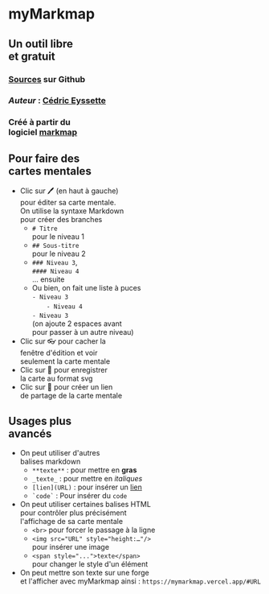 # myMarkmap

## Un outil libre<br> et gratuit

### [Sources](https://github.com/eyssette/myMarkmap/) sur Github 
### _Auteur_ : [Cédric Eyssette](https://eyssette.github.io/)
### Créé à partir du<br> logiciel [markmap](https://markmap.js.org/)

## Pour faire des<br> cartes mentales

- Clic sur 🖊️ (en haut à gauche)<br>pour éditer sa carte mentale. <br>On utilise la syntaxe Markdown<br>pour créer des branches
  - `# Titre` <br>pour le niveau 1
  - `## Sous-titre`<br> pour le niveau 2
  - `### Niveau 3`,<br> `#### Niveau 4`<br>… ensuite
  - Ou bien, on fait une liste à puces<br>`- Niveau 3`<br>　`  - Niveau 4`<br>`- Niveau 3`<br>(on ajoute 2 espaces avant <br>pour  passer à un autre niveau)
- Clic sur 👓 pour cacher la<br> fenêtre d'édition et voir <br>seulement la carte mentale
- Clic sur 💾 pour enregistrer <br>la carte au format svg
- Clic sur 🔗 pour créer un lien<br> de partage de la carte mentale


## Usages plus<br> avancés

- On peut utiliser d'autres<br> balises markdown
  - `**texte**` : pour mettre en **gras**
  - `_texte_` : pour mettre en _italiques_
  - `[lien](URL)` : pour insérer un [lien](https://eyssette.github.io/)
  - ``` `code` ``` : Pour insérer du `code` 
- On peut utiliser certaines balises HTML<br>pour contrôler plus précisément<br>l'affichage de sa carte mentale
  - `<br>` pour forcer le passage à la ligne
  - `<img src="URL" style="height:…"/>`<br>pour insérer une image
  - `<span style="...">texte</span>`<br>pour changer le style d'un élément
- On peut mettre son texte sur une forge<br> et l'afficher avec myMarkmap ainsi :
`https://mymarkmap.vercel.app/#URL`
